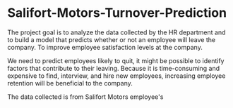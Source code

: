 # Salifort-Motors-Turnover-Prediction
The project goal is to analyze the data collected by the HR department and to build a model that predicts whether or not an employee will leave the company.
To improve employee satisfaction levels at the company. 

We need to predict employees likely to quit, it might be possible to identify factors that contribute to their leaving. 
Because it is time-consuming and expensive to find, interview, and hire new employees, increasing employee retention will be beneficial to the company.

The data collected is from Salifort Motors employee's
